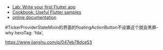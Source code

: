 - [Lab: Write your first Flutter app](https://flutter.dev/docs/get-started/codelab)
- [Cookbook: Useful Flutter samples](https://flutter.dev/docs/cookbook)
- [online documentation](https://flutter.dev/docs)

#TickerProviderStateMixin的界面的floatingActionButton不设置这个就会黑屏-why
heroTag: 'fda',

https://www.jianshu.com/p/047eb78dce53